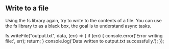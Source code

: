 ## Write to a file
Using the fs library again, try to write to the contents of a file.
You can use the fs library to as a black box, the goal is to understand async tasks.

 fs.writeFile("output.txt", data, (err) => {
        if (err) {
            console.error('Error writing file:', err);
            return;
        }
        console.log('Data written to output.txt successfully.');
    });